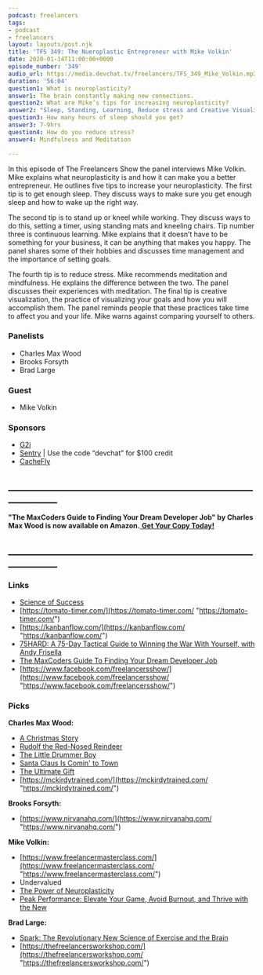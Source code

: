 ```yaml
---
podcast: freelancers
tags:
- podcast
- freelancers
layout: layouts/post.njk
title: 'TFS 349: The Nueroplastic Entrepreneur with Mike Volkin'
date: 2020-01-14T11:00:00+0000
episode_number: '349'
audio_url: https://media.devchat.tv/freelancers/TFS_349_Mike_Volkin.mp3
duration: '56:04'
question1: What is neuroplasticity?
answer1: The brain constantly making new connections.
question2: What are Mike’s tips for increasing neuroplasticity?
answer2: "Sleep, Standing, Learning, Reduce stress and Creative Visualization. \n"
question3: How many hours of sleep should you get?
answer3: 7-9hrs
question4: How do you reduce stress?
answer4: Mindfulness and Meditation

---
```

In this episode of The Freelancers Show the panel interviews Mike Volkin. Mike explains what neuroplasticity is and how it can make you a better entrepreneur. He outlines five tips to increase your neuroplasticity. The first tip is to get enough sleep. They discuss ways to make sure you get enough sleep and how to wake up the right way.

The second tip is to stand up or kneel while working. They discuss ways to do this, setting a timer, using standing mats and kneeling chairs. Tip number three is continuous learning. Mike explains that it doesn’t have to be something for your business, it can be anything that makes you happy. The panel shares some of their hobbies and discusses time management and the importance of setting goals.

The fourth tip is to reduce stress. Mike recommends meditation and mindfulness. He explains the difference between the two. The panel discusses their experiences with meditation. The final tip is creative visualization, the practice of visualizing your goals and how you will accomplish them. The panel reminds people that these practices take time to affect you and your life. Mike warns against comparing yourself to others.

### **Panelists**

* Charles Max Wood
* Brooks Forsyth
* Brad Large

### **Guest**

* Mike Volkin

### **Sponsors**

* [G2i](https://www.g2i.co/?utm_source=React_Native_Radio&utm_medium=Podcast)
* [Sentry](http://sentry.io/) | Use the code “devchat” for $100 credit
* [CacheFly](https://www.cachefly.com/)

## **____________________________________________________________**

**"The MaxCoders Guide to Finding Your Dream Developer Job" by Charles Max Wood is now available on Amazon.**[ **Get Your Copy Today!**](https://www.amazon.com/gp/product/B081MBL5C9/ref=as_li_ss_tl?ie=UTF8&linkCode=sl1&tag=devchattv-20&linkId=9d61363241636e2546ef46abba198746&language=en_US)

## **____________________________________________________________**

### **Links**

* [Science of Success](https://www.amazon.com/Peak-Performance-Elevate-Burnout-Science/dp/162336793X/ref=sr_1_2?gclid=CjwKCAiA6vXwBRBKEiwAYE7iSxWAiBYOe3Ao-xjwTivwFM6XrDTnPSpdyUkxskcX4DRlA0M5QwmCxRoC35kQAvD_BwE&hvadid=241915848424&hvdev=c&hvlocphy=9029751&hvnetw=g&hvpos=1t1&hvqmt=e&hvrand=16794285398586376009&hvtargid=kwd-1365966220&hydadcr=22561_10346245&keywords=peak+performance+book&qid=1579000349&sr=8-2)
* [https://tomato-timer.com/](https://tomato-timer.com/ "https://tomato-timer.com/")
* [https://kanbanflow.com/](https://kanbanflow.com/ "https://kanbanflow.com/")
* [75HARD: A 75-Day Tactical Guide to Winning the War With Yourself, with Andy Frisella](https://andyfrisella.com/blogs/mfceo-project-podcast/75hard-a-75-day-tactical-guide-to-winning-the-war-with-yourself-with-andy-frisella-mfceo291)
* [The MaxCoders Guide To Finding Your Dream Developer Job](https://amzn.to/2RjdsBs)
* [https://www.facebook.com/freelancersshow/](https://www.facebook.com/freelancersshow/ "https://www.facebook.com/freelancersshow/")

### **Picks**

**Charles Max Wood:**

* [A Christmas Story](https://www.imdb.com/title/tt0085334/)
* [Rudolf the Red-Nosed Reindeer](https://www.imdb.com/title/tt0058536/)
* [The Little Drummer Boy](https://www.imdb.com/title/tt0063230/?ref_=fn_al_tt_1)
* [Santa Claus Is Comin' to Town](https://www.imdb.com/title/tt0066327/?ref_=fn_al_tt_5)
* [The Ultimate Gift](https://www.imdb.com/title/tt0482629/)
* [https://mckirdytrained.com/](https://mckirdytrained.com/ "https://mckirdytrained.com/")

**Brooks Forsyth:**

* [https://www.nirvanahq.com/](https://www.nirvanahq.com/ "https://www.nirvanahq.com/")

**Mike Volkin:**

* [https://www.freelancermasterclass.com/](https://www.freelancermasterclass.com/ "https://www.freelancermasterclass.com/")
* Undervalued
* [The Power of Neuroplasticity](https://www.amazon.com/gp/slredirect/picassoRedirect.html/ref=pa_sp_atf_aps_sr_pg1_1?ie=UTF8&adId=A04707422VDDIU7DMSGTI&url=%2FPower-Neuroplasticity-Dr-Shad-Helmstetter-ebook%2Fdp%2FB00HZS2HM4%2Fref%3Dsr_1_1_sspa%3Fgclid%3DCjwKCAiA6vXwBRBKEiwAYE7iS-eUBxWPjAXaJaAl7ijIolo_II3EAQVoAK_Q7SJ8njbQ1ZOvPlR3iBoCA8IQAvD_BwE%26hvadid%3D241634023328%26hvdev%3Dc%26hvlocphy%3D9029751%26hvnetw%3Dg%26hvpos%3D1t1%26hvqmt%3De%26hvrand%3D2784602488910563126%26hvtargid%3Dkwd-85140429890%26hydadcr%3D22568_10355170%26keywords%3Dthe%2Bpower%2Bof%2Bneuroplasticity%26qid%3D1579002039%26sr%3D8-1-spons%26psc%3D1&qualifier=1579002039&id=7626109939451837&widgetName=sp_atf)
* [Peak Performance: Elevate Your Game, Avoid Burnout, and Thrive with the New](https://www.amazon.com/Peak-Performance-Elevate-Burnout-Science/dp/162336793X/ref=sr_1_2?gclid=CjwKCAiA6vXwBRBKEiwAYE7iSxWAiBYOe3Ao-xjwTivwFM6XrDTnPSpdyUkxskcX4DRlA0M5QwmCxRoC35kQAvD_BwE&hvadid=241915848424&hvdev=c&hvlocphy=9029751&hvnetw=g&hvpos=1t1&hvqmt=e&hvrand=16794285398586376009&hvtargid=kwd-1365966220&hydadcr=22561_10346245&keywords=peak+performance+book&qid=1579000349&sr=8-2)

**Brad Large:**

* [Spark: The Revolutionary New Science of Exercise and the Brain](https://www.amazon.com/Spark-Revolutionary-Science-Exercise-Brain/dp/0316113514/ref=sr_1_1?gclid=CjwKCAiA6vXwBRBKEiwAYE7iS8m52zaWQG9_rLLypMFctiza5uoASq9yzqZkF2ThX7v7cGR-vBF_RxoCdowQAvD_BwE&hvadid=174267690688&hvdev=c&hvlocphy=9029751&hvnetw=g&hvpos=1t1&hvqmt=b&hvrand=6011141226071713385&hvtargid=kwd-6817324901&hydadcr=24656_9648981&keywords=spark+by+john+ratey&qid=1579003255&sr=8-1)
* [https://thefreelancersworkshop.com/](https://thefreelancersworkshop.com/ "https://thefreelancersworkshop.com/")